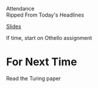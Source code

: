 Attendance  
Ripped From Today's Headlines

[Slides](https://docs.google.com/presentation/d/1UMci97-WtmlqtE38g-Sivr20tf6eeLOGB6DB5W2f7aQ/edit?usp=sharing)

If time, start on Othello assignment

# For Next Time
Read the Turing paper  
